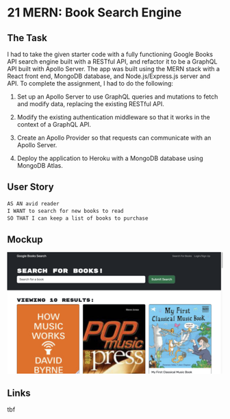 # 21 MERN: Book Search Engine

## The Task

I had to take the given starter code with a fully functioning Google Books API search engine built with a RESTful API, and refactor it to be a GraphQL API built with Apollo Server. The app was built using the MERN stack with a React front end, MongoDB database, and Node.js/Express.js server and API. To complete the assignment, I had to do the following:

1. Set up an Apollo Server to use GraphQL queries and mutations to fetch and modify data, replacing the existing RESTful API.

2. Modify the existing authentication middleware so that it works in the context of a GraphQL API.

3. Create an Apollo Provider so that requests can communicate with an Apollo Server.

4. Deploy the application to Heroku with a MongoDB database using MongoDB Atlas.

## User Story

```md
AS AN avid reader
I WANT to search for new books to read
SO THAT I can keep a list of books to purchase
```

## Mockup

![mainpagewithsearchresults](./screenshots/mockup.png)

## Links
tbf
